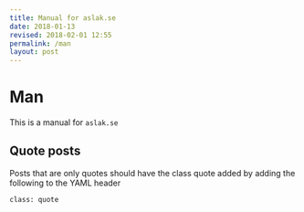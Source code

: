 ```yaml
---
title: Manual for aslak.se
date: 2018-01-13
revised: 2018-02-01 12:55 
permalink: /man
layout: post
---
```


Man
=================

This is a manual for `aslak.se`


Quote posts
-----------------

Posts that are only quotes should have the class quote added by adding the following to the YAML header

    class: quote

